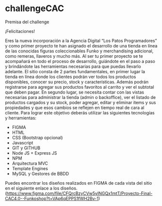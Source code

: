 # challengeCAC

Premisa del challenge

¡Felicitaciones!

Eres la nueva incorporación a la Agencia Digital “Los Patos
Programadores” y como primer proyecto te han asignado el
desarrollo de una tienda en línea de las conocidas figuras
coleccionables Funko y merchandising adicional, como
remeras, llaveros y mucho más.
Al ser tu primer proyecto se te acompañará en todo el proceso
de desarrollo, guiándote en el paso a paso y brindándote las
herramientas necesarias para que puedas llevarlo adelante.
El sitio consta de 2 partes fundamentales, en primer lugar la
tienda en línea donde los clientes podrán ver todos los
productos disponibles, conocer su precio, stock y características.
Además podrán registrarse para agregar sus productos favoritos
al carrito y ver el subtotal que deben pagar.
En segundo lugar, se necesita contar con las vistas necesarias
para administrar la tienda (admin o backoffice), ver el listado de
productos cargados y su stock, poder agregar, editar y eliminar
items y sus propiedades y que esos cambios se reflejen en
tiempo real de cara al cliente.
Para lograr este objetivo deberás utilizar las siguientes
tecnologías y herramientas:
- FIGMA
- HTML
- CSS (Bootstrap opcional)
- Javascript
- GIT y GITHUB
- Node JS + Express JS
- NPM
- Arquitectura MVC
- Template Engines
- MySQL y Gestores de BBDD

Puedes encontrar los diseños realizados en FIGMA de cada vista
del sitio en el siguiente enlace a los diseños. (https://www.figma.com/file/CFQrcBzyCVw5yINGQx1mtT/Proyecto-Final-CAC4.0--Funkoshop?t=VAp6qEPPS1fWH2Bv-1)
